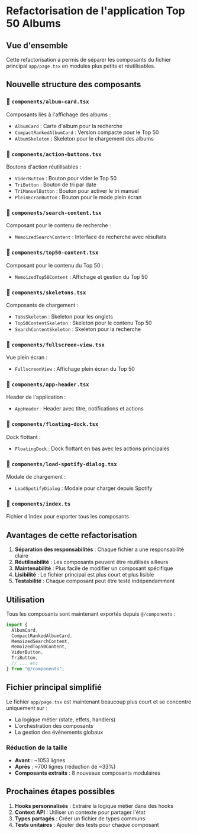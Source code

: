 # Refactorisation de l'application Top 50 Albums

## Vue d'ensemble

Cette refactorisation a permis de séparer les composants du fichier principal `app/page.tsx` en modules plus petits et réutilisables.

## Nouvelle structure des composants

### 📁 `components/album-card.tsx`

Composants liés à l'affichage des albums :

- `AlbumCard` : Carte d'album pour la recherche
- `CompactRankedAlbumCard` : Version compacte pour le Top 50
- `AlbumSkeleton` : Skeleton pour le chargement des albums

### 📁 `components/action-buttons.tsx`

Boutons d'action réutilisables :

- `ViderButton` : Bouton pour vider le Top 50
- `TriButton` : Bouton de tri par date
- `TriManuelButton` : Bouton pour activer le tri manuel
- `PleinEcranButton` : Bouton pour le mode plein écran

### 📁 `components/search-content.tsx`

Composant pour le contenu de recherche :

- `MemoizedSearchContent` : Interface de recherche avec résultats

### 📁 `components/top50-content.tsx`

Composant pour le contenu du Top 50 :

- `MemoizedTop50Content` : Affichage et gestion du Top 50

### 📁 `components/skeletons.tsx`

Composants de chargement :

- `TabsSkeleton` : Skeleton pour les onglets
- `Top50ContentSkeleton` : Skeleton pour le contenu Top 50
- `SearchContentSkeleton` : Skeleton pour la recherche

### 📁 `components/fullscreen-view.tsx`

Vue plein écran :

- `FullscreenView` : Affichage plein écran du Top 50

### 📁 `components/app-header.tsx`

Header de l'application :

- `AppHeader` : Header avec titre, notifications et actions

### 📁 `components/floating-dock.tsx`

Dock flottant :

- `FloatingDock` : Dock flottant en bas avec les actions principales

### 📁 `components/load-spotify-dialog.tsx`

Modale de chargement :

- `LoadSpotifyDialog` : Modale pour charger depuis Spotify

### 📁 `components/index.ts`

Fichier d'index pour exporter tous les composants

## Avantages de cette refactorisation

1. **Séparation des responsabilités** : Chaque fichier a une responsabilité claire
2. **Réutilisabilité** : Les composants peuvent être réutilisés ailleurs
3. **Maintenabilité** : Plus facile de modifier un composant spécifique
4. **Lisibilité** : Le fichier principal est plus court et plus lisible
5. **Testabilité** : Chaque composant peut être testé indépendamment

## Utilisation

Tous les composants sont maintenant exportés depuis `@/components` :

```typescript
import {
  AlbumCard,
  CompactRankedAlbumCard,
  MemoizedSearchContent,
  MemoizedTop50Content,
  ViderButton,
  TriButton,
  // ... etc
} from "@/components";
```

## Fichier principal simplifié

Le fichier `app/page.tsx` est maintenant beaucoup plus court et se concentre uniquement sur :

- La logique métier (state, effets, handlers)
- L'orchestration des composants
- La gestion des événements globaux

### Réduction de la taille

- **Avant** : ~1053 lignes
- **Après** : ~700 lignes (réduction de ~33%)
- **Composants extraits** : 8 nouveaux composants modulaires

## Prochaines étapes possibles

1. **Hooks personnalisés** : Extraire la logique métier dans des hooks
2. **Context API** : Utiliser un contexte pour partager l'état
3. **Types partagés** : Créer un fichier de types communs
4. **Tests unitaires** : Ajouter des tests pour chaque composant
